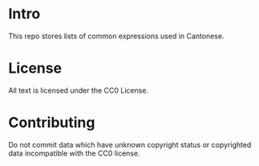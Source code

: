 # Intro
This repo stores lists of common expressions used in Cantonese.

# License
All text is licensed under the CC0 License.

# Contributing
Do not commit data which have unknown copyright status or copyrighted data incompatible with the CC0 license.
